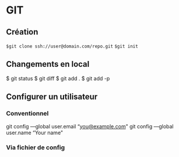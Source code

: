 # GIT
## Création
```$git clone ssh://user@domain.com/repo.git```
```$git init```

## Changements en local
$ git status
$ git diff
$ git add .
$ git add -p <file>

## Configurer un utilisateur
### Conventionnel
git config —global user.email “you@example.com"
git config —global user.name “Your name"

### Via fichier de config